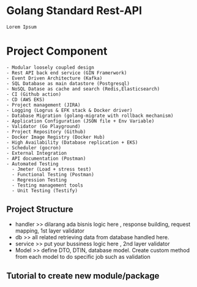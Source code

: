 # Golang Standard Rest-API

    Lorem Ipsum 

# Project Component

    - Modular loosely coupled design
    - Rest API back end service (GIN Framerwork)
    - Event Driven Architecture (Kafka)
    - SQL Database as main datastore (Postgresql)
    - NoSQL Datase as cache and search (Redis,Elasticsearch)
    - CI (Github action)
    - CD (AWS EKS)
    - Project management (JIRA)
    - Logging (Logrus & EFK stack & Docker driver)
    - Database Migration (golang-migrate with rollback mechanism)
    - Application Configuration (JSON file + Env Variable)
    - Validator (Go Playground)
    - Project Repository (Github)
    - Docker Image Registry (Docker Hub)
    - High Availability (Database replication + EKS)
    - Scheduler (gocron)
    - External Integration
    - API documentation (Postman)
    - Automated Testing
      - Jmeter (Load + stress test)
      - Functional Testing (Postman)
      - Regression Testing
      - Testing management tools
      - Unit Testing (Testify)

## Project Structure
- handler >> dilarang ada bisnis logic here , response building, request mapping, 1st layer validator
- db >> all related retrieving data from database handled here. 
- service >> put your bussiness logic here , 2nd layer validator
- Model >> define DTO, DTIN, database model. Create custom method from each model to do specific job such as validation


## Tutorial to create new module/package